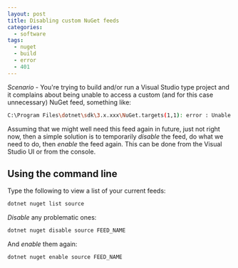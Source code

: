 ```yaml
---
layout: post
title: Disabling custom NuGet feeds
categories:
  - software
tags:
  - nuget
  - build
  - error
  - 401
---
```


_Scenario_ - You're trying to build and/or run a Visual Studio type project and it complains<!--more--> about being unable to access a custom (and for this case unnecessary) NuGet feed, something like:

```sh
C:\Program Files\dotnet\sdk\3.x.xxx\NuGet.targets(1,1): error : Unable to load the service index for source https://pkgs.dev.azure.com/somecompany/_packaging/project/nuget/v3/index.json. [C:\Users\user\AppData\Local\Temp\yo3lpsj5.fo2\restore.csproj]
```

Assuming that we might well need this feed again in future, just not right now, then a simple solution is to temporarily _disable_ the feed, do what we need to do, then _enable_ the feed again. This can be done from the Visual Studio UI or from the console.

## Using the command line

Type the following to view a list of your current feeds:

```sh
dotnet nuget list source
```

_Disable_ any problematic ones:

```sh
dotnet nuget disable source FEED_NAME
```

And _enable_ them again:

```sh
dotnet nuget enable source FEED_NAME
```
